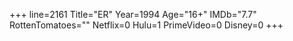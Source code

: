 +++
line=2161
Title="ER"
Year=1994
Age="16+"
IMDb="7.7"
RottenTomatoes=""
Netflix=0
Hulu=1
PrimeVideo=0
Disney=0
+++

